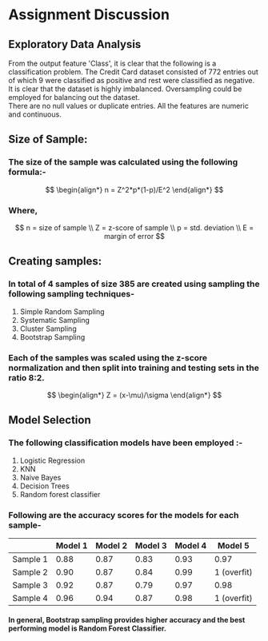 # Assignment Discussion
## Exploratory Data Analysis
From the output feature 'Class', it is clear that the following is a classification problem. The Credit Card dataset consisted of 772 entries out of which 9 were classified as positive and rest were classified as negative. \
It is clear that the dataset is highly imbalanced. Oversampling could be employed for balancing out the dataset. \
There are no null values or duplicate entries. All the features are numeric and continuous.
## Size of Sample:
### The size of the sample was calculated using the following formula:-
$$
\begin{align*}
    n = Z^2*p*(1-p)/E^2
\end{align*}
$$
### Where, 
$$
    n = size of sample \\
    Z = z-score of sample \\
    p = std. deviation \\
    E = margin of error 
$$
## Creating samples:
### In total of 4 samples of size 385 are created using sampling the following sampling techniques-
1. Simple Random Sampling
2. Systematic Sampling
3. Cluster Sampling
4. Bootstrap Sampling
### Each of the samples was scaled using the z-score normalization and then split into training and testing sets in the ratio 8:2.
$$
\begin{align*}
    Z = (x-\mu)/\sigma
\end{align*}
$$
## Model Selection
### The following classification models have been employed :-
1. Logistic Regression
2. KNN
3. Naive Bayes
4. Decision Trees
5. Random forest classifier

### Following are the accuracy scores for the models for each sample-
|          | Model 1 | Model 2 | Model 3 | Model 4 | Model 5 |
| ------   | ------ | ------- | ------- | ------- | ------- |
| Sample 1 |  0.88  | 0.87  | 0.83  |   0.93   |    0.97     |
| Sample 2 | 0.90   | 0.87  | 0.84  |   0.99   |    1 (overfit)    |
| Sample 3 | 0.92   | 0.87  | 0.79  |   0.97   |     0.98    |
| Sample 4 | 0.96   | 0.94  | 0.87  |   0.98   |      1 (overfit)   |

#### In general, Bootstrap sampling provides higher accuracy and the best performing model is Random Forest Classifier.